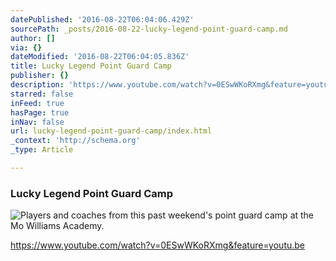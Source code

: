 ```yaml
---
datePublished: '2016-08-22T06:04:06.429Z'
sourcePath: _posts/2016-08-22-lucky-legend-point-guard-camp.md
author: []
via: {}
dateModified: '2016-08-22T06:04:05.836Z'
title: Lucky Legend Point Guard Camp
publisher: {}
description: 'https://www.youtube.com/watch?v=0ESwWKoRXmg&feature=youtu.be'
starred: false
inFeed: true
hasPage: true
inNav: false
url: lucky-legend-point-guard-camp/index.html
_context: 'http://schema.org'
_type: Article

---
```

### Lucky Legend Point Guard Camp
![Players and coaches from this past weekend's point guard camp at the Mo Williams Academy.](https://the-grid-user-content.s3-us-west-2.amazonaws.com/073b240b-d58d-4434-a162-e2ec641d5d5e.jpg)

https://www.youtube.com/watch?v=0ESwWKoRXmg&feature=youtu.be